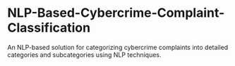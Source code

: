# NLP-Based-Cybercrime-Complaint-Classification
An NLP-based solution for categorizing cybercrime complaints into detailed categories and subcategories using NLP techniques.
